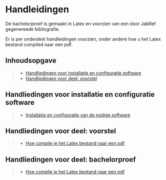 # Handleidingen

De bachelorproef is gemaakt in Latex en voorzien van een door JabRef gegenereede bibliografie.

Er is per onderdeel handleidingen voorzien, onder andere hoe u het Latex bestand compiled naar een pdf.

## Inhoudsopgave

> - [Handliedingen voor installatie en configuratie software](#handliedingen-voor-installatie-en-configuratie-software)
> - [Handliedingen voor deel: voorstel](#handliedingen-voor-deel-voorstel)

## Handliedingen voor installatie en configuratie software

> - [Installatie en configuratie van de nodige software](software/)

## Handliedingen voor deel: voorstel

> - [Hoe compile je het Latex bestand naar een pdf](voorstel/compileToPdf.md)

## Handliedingen voor deel: bachelorproef

> - [Hoe compile je het Latex bestand naar een pdf](bachelorproef/compileToPdf.md)
